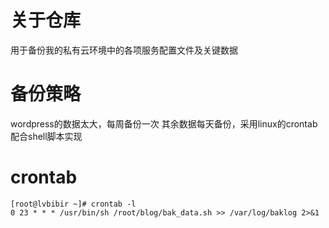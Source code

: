 # 关于仓库
用于备份我的私有云环境中的各项服务配置文件及关键数据

# 备份策略
wordpress的数据太大，每周备份一次
其余数据每天备份，采用linux的crontab配合shell脚本实现

# crontab

```
[root@lvbibir ~]# crontab -l
0 23 * * * /usr/bin/sh /root/blog/bak_data.sh >> /var/log/baklog 2>&1
```
